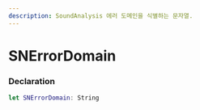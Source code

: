 ```yaml
---
description: SoundAnalysis 에러 도메인을 식별하는 문자열.
---
```


# SNErrorDomain

### Declaration

```swift
let SNErrorDomain: String
```



